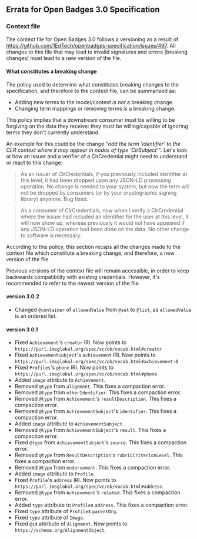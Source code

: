 ## Errata for Open Badges 3.0 Specification

### Context file

The context file for Open Badges 3.0 follows a versioning as a result of https://github.com/1EdTech/openbadges-specification/issues/497. All changes to this file that may lead to invalid signatures and errors (breaking changes) must lead to a new version of the file.

#### What constitutes a breaking change

The policy used to determine what constitutes breaking changes to the specification, and therefore to the context file, can be summarized as:

- Adding new terms to the model/context *is not* a breaking change.
- Changing term mappings or removing terms *is* a breaking change.

This policy implies that a downstream consumer must be willing to be forgiving on the data they receive: they must be willing/capable of ignoring terms they don't currently understand.

An example for this could be the change *"add the term 'identifier' to the CLR context where it may appear in nodes of type 'ClrSubject'"*. Let's look at how an issuer and a verifier of a ClrCredential might need to understand or react to this change:

> As an issuer of ClrCredentials, if you previously included identifier at this level, it had been dropped upon any JSON-LD processing operation. No change is needed to your system, but now the term will not be dropped by consumers (or by your cryptographic signing library) anymore. Bug fixed.

> As a consumer of ClrCredentials, now when I verify a ClrCredential where the issuer had included an identifier for the user at this level, it will now show up, whereas previously it would not have appeared if any JSON-LD operation had been done on the data. No other change to software is necessary.

According to this policy, this section recaps all the changes made to the context file which constitute a breaking change, and therefore, a new version of the file.

<div class="note">
Previous versions of the context file will remain accessible, in order to keep backwards compatibility with existing credentials. However, it's recommended to refer to the newest version of the file.
</div>

#### version 3.0.2
- Changed `@container` of `allowedValue` from `@set` to `@list`, as `allowedValue` is an ordered list.

#### version 3.0.1

- Fixed `Achievement`'s `creator` IRI. Now points to `https://purl.imsglobal.org/spec/vc/ob/vocab.html#creator`
- Fixed `AchievementSubject`'s `achievement` IRI. Now points to `https://purl.imsglobal.org/spec/vc/ob/vocab.html#achievement-0`
- Fixed `Profiles`'s `phone` IRI. Now points to `https://purl.imsglobal.org/spec/vc/ob/vocab.html#phone`
- Added `image` attribute to `Achievement`.
- Removed `@type` from `alignment`. This fixes a compaction error.
- Removed `@type` from `otherIdentifier`. This fixes a compaction error.
- Removed `@type` from `Achievement`'s `resultDescription`. This fixes a compaction error.
- Removed `@type` from `AchievementSubject`'s `identifier`. This fixes a compaction error.
- Added `image` attribute to `AchievementSubject`.
- Removed `@type` from `AchievementSubject`'s `result`. This fixes a compaction error.
- Fixed `@type` from `AchievementSubject`'s `source`. This fixes a compaction error.
- Removed `@type` from `ResultDescription`'s `rubricCriterionLevel`. This fixes a compaction error.
- Removed `@type` from `endorsement`. This fixes a compaction error.
- Added `image` attribute to `Profile`.
- Fixed `Profile`'s `address` IRI. Now points to `https://purl.imsglobal.org/spec/vc/ob/vocab.html#address`
- Removed `@type` from `Achievement`'s `related`. This fixes a compaction error.
- Added `type` attribute to `Profile`s `address`. This fixes a compaction error.
- Fixed `type` attribute of `Profile`s `parentOrg`.
- Fixed `type` attribute of `Image`.
- Fixed `@id` attribute of `Alignment`. Now points to `https://schema.org/AlignmentObject`.
